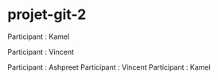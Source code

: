 # projet-git-2
  
Participant : Kamel

Participant : Vincent

Participant : Ashpreet
Participant : Vincent 
Participant : Kamel

